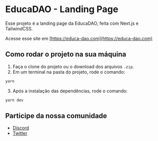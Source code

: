 # EducaDAO - Landing Page

Esse projeto é a landing page da EducaDAO, feita com Next.js e TailwindCSS.

Acesse esse site em [https://educa-dao.com](https://educa-dao.com)

## Como rodar o projeto na sua máquina

1. Faça o clone do projeto ou o download dos arquivos `.zip`.
2. Em um terminal na pasta do projeto, rode o comando:
```bash
yarn
```
3. Após a instalação das dependências, rode o comando:
```bash
yarn dev
```

## Participe da nossa comunidade

- [Discord](https://discord.gg/PaB2qJ5a6j)
- [Twitter](https://twitter.com/EducaDAOBR)
